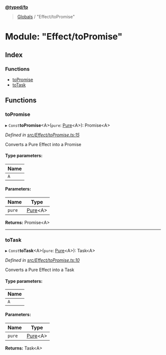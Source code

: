 **[@typed/fp](../README.md)**

> [Globals](../globals.md) / "Effect/toPromise"

# Module: "Effect/toPromise"

## Index

### Functions

* [toPromise](_effect_topromise_.md#topromise)
* [toTask](_effect_topromise_.md#totask)

## Functions

### toPromise

▸ `Const`**toPromise**\<A>(`pure`: [Pure](_effect_effect_.md#pure)\<A>): Promise\<A>

*Defined in [src/Effect/toPromise.ts:15](https://github.com/TylorS/typed-fp/blob/f129829/src/Effect/toPromise.ts#L15)*

Converts a Pure<A> Effect into a Promise<A>

#### Type parameters:

Name |
------ |
`A` |

#### Parameters:

Name | Type |
------ | ------ |
`pure` | [Pure](_effect_effect_.md#pure)\<A> |

**Returns:** Promise\<A>

___

### toTask

▸ `Const`**toTask**\<A>(`pure`: [Pure](_effect_effect_.md#pure)\<A>): Task\<A>

*Defined in [src/Effect/toPromise.ts:10](https://github.com/TylorS/typed-fp/blob/f129829/src/Effect/toPromise.ts#L10)*

Converts a Pure<A> Effect into a Task<A>

#### Type parameters:

Name |
------ |
`A` |

#### Parameters:

Name | Type |
------ | ------ |
`pure` | [Pure](_effect_effect_.md#pure)\<A> |

**Returns:** Task\<A>
